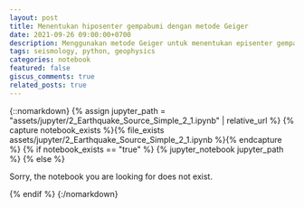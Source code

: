 ```yaml
---
layout: post
title: Menentukan hiposenter gempabumi dengan metode Geiger
date: 2021-09-26 09:00:00+0700
description: Menggunakan metode Geiger untuk menentukan episenter gempa bumi, dilakukan dengan Python
tags: seismology, python, geophysics
categories: notebook
featured: false
giscus_comments: true
related_posts: true
---
```



{::nomarkdown}
{% assign jupyter_path = "assets/jupyter/2_Earthquake_Source_Simple_2_1.ipynb" | relative_url %}
{% capture notebook_exists %}{% file_exists assets/jupyter/2_Earthquake_Source_Simple_2_1.ipynb %}{% endcapture %}
{% if notebook_exists == "true" %}
    {% jupyter_notebook jupyter_path %}
{% else %}
    <p>Sorry, the notebook you are looking for does not exist.</p>
{% endif %}
{:/nomarkdown}


